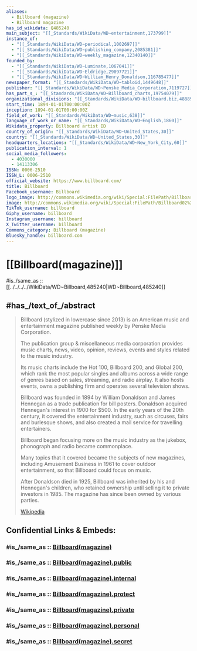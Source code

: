 ```yaml
---
aliases:
  - Billboard (magazine)
  - Billboard magazine
has_id_wikidata: Q485240
main_subject: "[[_Standards/WikiData/WD~entertainment,173799]]"
instance_of:
  - "[[_Standards/WikiData/WD~periodical,1002697]]"
  - "[[_Standards/WikiData/WD~publishing_company,2085381]]"
  - "[[_Standards/WikiData/WD~weekly_magazine,12340140]]"
founded_by:
  - "[[_Standards/WikiData/WD~Luminate,1067041]]"
  - "[[_Standards/WikiData/WD~Eldridge,29097721]]"
  - "[[_Standards/WikiData/WD~William_Henry_Donaldson,116785477]]"
newspaper_format: "[[_Standards/WikiData/WD~tabloid,1449648]]"
publisher: "[[_Standards/WikiData/WD~Penske_Media_Corporation,7119727]]"
has_part_s_: "[[_Standards/WikiData/WD~Billboard_charts,19754079]]"
organizational_divisions: "[[_Standards/WikiData/WD~billboard.biz,48889637]]"
start_time: 1894-01-01T00:00:00Z
inception: 1894-01-01T00:00:00Z
field_of_work: "[[_Standards/WikiData/WD~music,638]]"
language_of_work_or_name: "[[_Standards/WikiData/WD~English,1860]]"
Wikidata_property: Billboard artist ID
country_of_origin: "[[_Standards/WikiData/WD~United_States,30]]"
country: "[[_Standards/WikiData/WD~United_States,30]]"
headquarters_locations: "[[_Standards/WikiData/WD~New_York_City,60]]"
publication_interval: 1
social_media_followers:
  - 4030000
  - 14113306
ISSN: 0006-2510
ISSN_L: 0006-2510
official_website: https://www.billboard.com/
title: Billboard
Facebook_username: Billboard
logo_image: http://commons.wikimedia.org/wiki/Special:FilePath/Billboard%20logo.svg
image: http://commons.wikimedia.org/wiki/Special:FilePath/Billboard02%2010thAnniv.jpg
TikTok_username: billboard
Giphy_username: billboard
Instagram_username: billboard
X_Twitter_username: billboard
Commons_category: Billboard (magazine)
Bluesky_handle: billboard.com
---
```


# [[Billboard(magazine)]] 

#is_/same_as :: [[../../../../WikiData/WD~Billboard,485240|WD~Billboard,485240]]  

## #has_/text_of_/abstract 

> Billboard (stylized in lowercase since 2013) is an American music and entertainment magazine 
> published weekly by Penske Media Corporation. 
> 
> The publication group & miscellaneous media corporation provides music charts, 
> news, video, opinion, reviews, events and styles related to the music industry. 
> 
> Its music charts include the Hot 100, Billboard 200, and Global 200, 
> which rank the most popular singles and albums across a wide range of genres 
> based on sales, streaming, and radio airplay. 
> It also hosts events, owns a publishing firm and operates several television shows.
>
> Billboard was founded in 1894 by William Donaldson and James Hennegan 
> as a trade publication for bill posters. 
> Donaldson acquired Hennegan's interest in 1900 for $500. 
> In the early years of the 20th century, it covered the entertainment industry, such as circuses, 
> fairs and burlesque shows, and also created a mail service for travelling entertainers. 
> 
> Billboard began focusing more on the music industry 
> as the jukebox, phonograph and radio became commonplace. 
> 
> Many topics that it covered became the subjects of new magazines, 
> including Amusement Business in 1961 to cover outdoor entertainment, 
> so that Billboard could focus on music. 
> 
> After Donaldson died in 1925, Billboard was inherited by his and Hennegan's children, 
> who retained ownership until selling it to private investors in 1985. 
> The magazine has since been owned by various parties.
>
> [Wikipedia](https://en.wikipedia.org/wiki/Billboard%20(magazine)) 


## Confidential Links & Embeds: 

### #is_/same_as :: [Billboard(magazine)](/_Standards/Society/Communication/Media/Music/Billboard(magazine).md) 

### #is_/same_as :: [Billboard(magazine).public](/_public/Society/Communication/Media/Music/Billboard(magazine).public.md) 

### #is_/same_as :: [Billboard(magazine).internal](/_internal/Society/Communication/Media/Music/Billboard(magazine).internal.md) 

### #is_/same_as :: [Billboard(magazine).protect](/_protect/Society/Communication/Media/Music/Billboard(magazine).protect.md) 

### #is_/same_as :: [Billboard(magazine).private](/_private/Society/Communication/Media/Music/Billboard(magazine).private.md) 

### #is_/same_as :: [Billboard(magazine).personal](/_personal/Society/Communication/Media/Music/Billboard(magazine).personal.md) 

### #is_/same_as :: [Billboard(magazine).secret](/_secret/Society/Communication/Media/Music/Billboard(magazine).secret.md)


